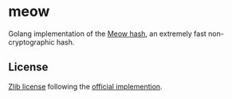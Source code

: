 # meow

Golang implementation of the [Meow hash](https://mollyrocket.com/meowhash), an
extremely fast non-cryptographic hash.

## License

[Zlib license](https://spdx.org/licenses/Zlib.html) following the [official
implemention](https://github.com/cmuratori/meow_hash/blob/master/LICENSE).
